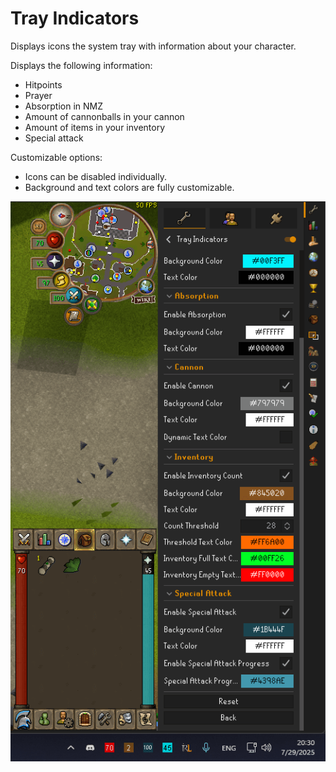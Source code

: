 # Tray Indicators
Displays icons the system tray with information about your character.

Displays the following information:
* Hitpoints
* Prayer
* Absorption in NMZ
* Amount of cannonballs in your cannon
* Amount of items in your inventory
* Special attack

Customizable options:
* Icons can be disabled individually.
* Background and text colors are fully customizable.

![In-game screenshot](screenshot.png)